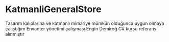 # KatmanliGeneralStore
Tasarım kalıplarına ve katmanlı mimariye mümkün olduğunca uygun olmaya çalıştığım Envanter yönetimi çalışması
Engin Demiroğ C# kursu referans alınmıştır

